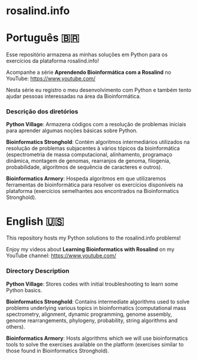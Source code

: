 # rosalind.info

# Português :brazil:
Esse repositório armazena as minhas soluções em Python para os exercícios da plataforma rosalind.info!

Acompanhe a série **Aprendendo Bioinformática com a Rosalind** no YouTube: https://www.youtube.com/ 

Nesta série eu registro o meu desenvolvimento com Python e também tento ajudar pessoas interessadas na área da Bioinformática. 

### Descrição dos diretórios
**Python Village**: Armazena códigos com a resolução de problemas iniciais para aprender algumas noções básicas sobre Python.

**Bioinformatics Stronghold**: Contém algoritmos intermediários utilizados na resolução de problemas subjacentes à vários tópicos da bioinformática (espectrometria de massa computacional, alinhamento, programaço dinâmica, montagem de genomas, rearranjos de genoma, filogenia, probabilidade, algoritmos de sequência de caracteres e outros).

**Bioinformatics Armory**: Hospeda algoritmos em que utilizaremos ferramentas de bioinformática para resolver os exercícios disponíveis na plataforma (exercícios semelhantes aos encontrados na Bioinformatics Stronghold).    

# English :us:
This repository hosts my Python solutions to the rosalind.info problems!

Enjoy my videos about **Learning Bioinformatics with Rosalind** on my YouTube channel: https://www.youtube.com/

### Directory Description
**Python Village**: Stores codes with initial troubleshooting to learn some Python basics.

**Bioinformatics Stronghold**: Contains intermediate algorithms used to solve problems underlying various topics in bioinformatics (computational mass spectrometry, alignment, dynamic programming, genome assembly, genome rearrangements, phylogeny, probability, string algorithms and others).

**Bioinformatics Armory**: Hosts algorithms which we will use bioinformatics tools to solve the exercises available on the platform (exercises similar to those found in Bioinformatics Stronghold).
